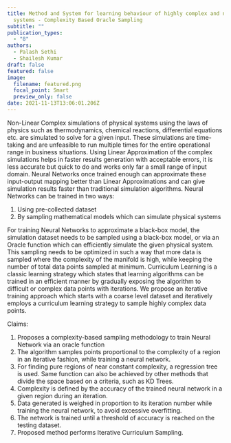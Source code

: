 ```yaml
---
title: Method and System for learning behaviour of highly complex and non-linear
  systems - Complexity Based Oracle Sampling
subtitle: ""
publication_types:
  - "8"
authors:
  - Palash Sethi
  - Shailesh Kumar
draft: false
featured: false
image:
  filename: featured.png
  focal_point: Smart
  preview_only: false
date: 2021-11-13T13:06:01.206Z
---
```

Non-Linear Complex simulations of physical systems using the laws of physics such as thermodynamics, chemical reactions, differential equations etc. are simulated to solve for a given input. These simulations are time-taking and are unfeasible to run multiple times for the entire operational range in business situations. Using Linear Approximation of the complex simulations helps in faster results generation with acceptable errors, it is less accurate but quick to do and works only far a small range of input domain. Neural Networks once trained enough can approximate these input-output mapping better than Linear Approximations and can give simulation results faster than traditional simulation algorithms.
Neural Networks can be trained in two ways:

1. Using pre-collected dataset
2. By sampling mathematical models which can simulate physical systems

For training Neural Networks to approximate a black-box model, the simulation dataset needs to be sampled using a black-box model, or via an Oracle function which can efficiently simulate the given physical system. This sampling needs to be optimized in such a way that more data is sampled where the complexity of the manifold is high, while keeping the number of total data points sampled at minimum. Curriculum Learning is a classic learning strategy which states that learning algorithms can be trained in an efficient manner by gradually exposing the algorithm to difficult or complex data points with iterations. We propose an iterative training approach which starts with a coarse level dataset and iteratively employs a curriculum learning strategy to sample highly complex data points.

Claims:

1. Proposes a complexity-based sampling methodology to train Neural Network via an oracle function
2. The algorithm samples points proportional to the complexity of a region in an iterative fashion, while training a neural network.
3. For finding pure regions of near constant complexity, a regression tree is used. Same function can also be achieved by other methods that divide the space based on a criteria, such as KD Trees.
4. Complexity is defined by the accuracy of the trained neural network in a given region during an iteration.
5. Data generated is weighed in proportion to its iteration number while training the neural network, to avoid excessive overfitting.
6. The network is trained until a threshold of accuracy is reached on the testing dataset.
7. Proposed method performs Iterative Curriculum Sampling.